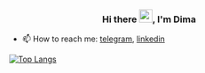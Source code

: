<h3 align="center"> Hi there <img src="https://github.com/blackcater/blackcater/raw/main/images/Hi.gif" height="24"/>, I'm Dima </h3>

- 📫 How to reach me: [telegram](https://t.me/gaydaychuk), [linkedin](https://www.linkedin.com/in/dmitry-gaydaychuk-0b5912261)


[![Top Langs](https://github-readme-stats.vercel.app/api/top-langs/?username=lcorinna&layout=compact&theme=algolia)](https://github.com/lcorinna/github-readme-stats)
